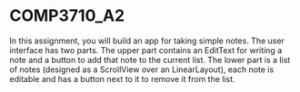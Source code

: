 # COMP3710_A2
In this assignment, you will build an app for taking simple notes. The user interface has two parts. 
The upper part contains an EditText for writing a note and a button to add that note to the current list. 
The lower part is a list of notes (designed as a ScrollView over an LinearLayout), each note is editable 
and has a button next to it to remove it from the list.
